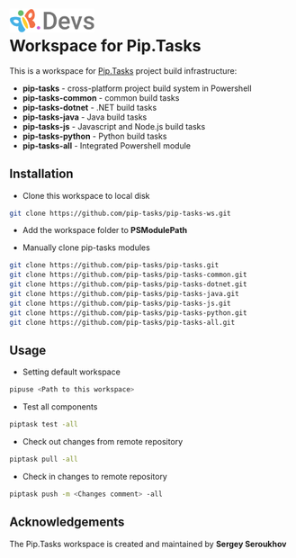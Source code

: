 # <img src="https://github.com/pip-tasks/pip-tasks/raw/master/artifacts/logo.png" alt="Pip.Devs Logo" style="max-width:30%"> <br/> Workspace for Pip.Tasks

This is a workspace for [Pip.Tasks](https://github.com/pip-tasks/pip-tasks) project build infrastructure:

- **pip-tasks** - cross-platform project build system in Powershell
- **pip-tasks-common** - common build tasks
- **pip-tasks-dotnet** - .NET build tasks
- **pip-tasks-java** - Java build tasks
- **pip-tasks-js** - Javascript and Node.js build tasks
- **pip-tasks-python** - Python build tasks
- **pip-tasks-all** - Integrated Powershell module

## Installation

- Clone this workspace to local disk
```bash
git clone https://github.com/pip-tasks/pip-tasks-ws.git
```

- Add the workspace folder to **PSModulePath**

- Manually clone pip-tasks modules
```bash
git clone https://github.com/pip-tasks/pip-tasks.git
git clone https://github.com/pip-tasks/pip-tasks-common.git
git clone https://github.com/pip-tasks/pip-tasks-dotnet.git
git clone https://github.com/pip-tasks/pip-tasks-java.git
git clone https://github.com/pip-tasks/pip-tasks-js.git
git clone https://github.com/pip-tasks/pip-tasks-python.git
git clone https://github.com/pip-tasks/pip-tasks-all.git
```

## Usage

- Setting default workspace
```bash
pipuse <Path to this workspace>
```

- Test all components
``` bash
piptask test -all
```

- Check out changes from remote repository
```bash
piptask pull -all
```

- Check in changes to remote repository
```bash
piptask push -m <Changes comment> -all
```

## Acknowledgements

The Pip.Tasks workspace is created and maintained by **Sergey Seroukhov**
